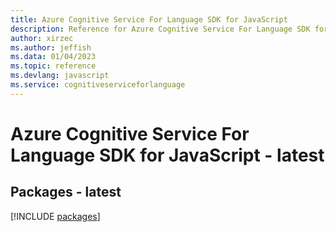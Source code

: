 ```yaml
---
title: Azure Cognitive Service For Language SDK for JavaScript
description: Reference for Azure Cognitive Service For Language SDK for JavaScript
author: xirzec
ms.author: jeffish
ms.data: 01/04/2023
ms.topic: reference
ms.devlang: javascript
ms.service: cognitiveserviceforlanguage
---
```

# Azure Cognitive Service For Language SDK for JavaScript - latest
## Packages - latest
[!INCLUDE [packages](cognitive-service-for-language-index.md)]
